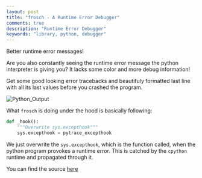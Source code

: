 ```yaml
---
layout: post
title: "frosch - A Runtime Error Debugger"
comments: true
description: "Runtime Error Debugger"
keywords: "library, python, debugger"
---
```


Better runtime error messages!

Are you also constantly seeing the runtime error message the python interpreter is giving you? It lacks some color and more debug information!

Get some good looking error tracebacks and beautifuly formatted last line with all its last values before you crashed the program.

![Python_Output](https://github.com/HallerPatrick/frosch/blob/master/resources/showcase.png)

What `frosch` is doing under the hood is basically following:

```python
def _hook():
    """Overwrite sys.excepthook"""
    sys.excepthook = pytrace_excepthook
```

We just overwrite the `sys.excepthook`, which is the function called, when the python program
provokes a runtime error. This is catched by the `cpython` runtime and propagated through it.


You can find the source [here](https://github.com/HallerPatrick/frosch)
